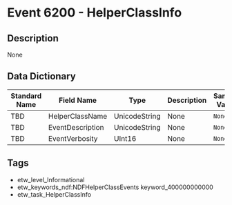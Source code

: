 # Event 6200 - HelperClassInfo

## Description
None

## Data Dictionary
|Standard Name|Field Name|Type|Description|Sample Value|
|---|---|---|---|---|
|TBD|HelperClassName|UnicodeString|None|`None`|
|TBD|EventDescription|UnicodeString|None|`None`|
|TBD|EventVerbosity|UInt16|None|`None`|

## Tags
* etw_level_Informational
* etw_keywords_ndf:NDFHelperClassEvents keyword_400000000000
* etw_task_HelperClassInfo
